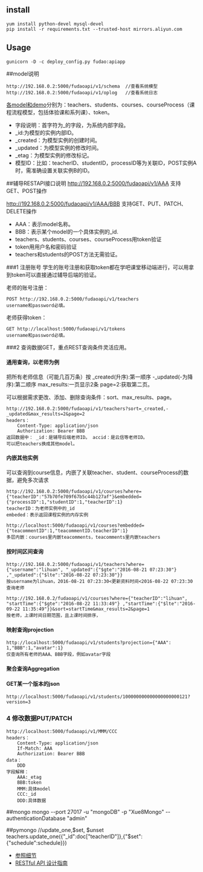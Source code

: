 

## install
    yum install python-devel mysql-devel
    pip install -r requirements.txt --trusted-host mirrors.aliyun.com

## Usage
    gunicorn -D -c deploy_config.py fudao:apiapp
    
##model说明

	http://192.168.0.2:5000/fudaoapi/v1/schema  //查看系统模型
	http://192.168.0.2:5000/fudaoapi/v1/oplog   //查看系统日志
[各model和demo](https://github.com/janreyho/xuebafudao/tree/mysql/doc/datamodel)分别为：teachers、students、courses、courseProcess（课程流程模型，包括体验课和系列课）、token。

* 字段说明：首字符为_的字段，为系统内部字段。
* _id:为模型的实例内部ID。
* _created：为模型实例的创建时间。
* _updated：为模型实例的修改时间。
* _etag：为模型实例的修改标记。
* 模型ID：比如：teacherID、studentID，processID等为关联ID，POST实例A时，需准确设置关联实例B的ID。

##辅导RESTAPI接口说明
http://192.168.0.2:5000/fudaoapi/v1/AAA         支持GET、POST操作

http://192.168.0.2:5000/fudaoapi/v1/AAA/BBB     支持GET、PUT、PATCH、DELETE操作

* AAA：表示model名称。
* BBB：表示某个model的一个具体实例的_id.
* teachers、students、courses、courseProcess用token验证
* token用用户名和密码验证
* teachers和students的POST方法无需验证。

###1 注册账号
学生的账号注册和获取token都在学吧课堂移动端进行，可以用拿到token可以直接通过辅导后端的验证。

老师的账号注册：

    POST http://192.168.0.2:5000/fudaoapi/v1/teachers
    username和password必填。
老师获得token：

	GET http://localhost:5000/fudaoapi/v1/tokens
	username和password必填。

###2 查询数据GET，重点REST查询条件灵活应用。

#### 通用查询，以老师为例
把所有老师信息（可能几百万条）按 _created(升序):第一顺序 -_updated(-为降序):第二顺序 max_results:一页显示2条 page=2:获取第二页。

可以根据需求更改、添加、删除查询条件：sort、max_results、page。

	http://192.168.0.2:5000/fudaoapi/v1/teachers?sort=_created,-_updated&max_results=2&page=2
	headers：
		Content-Type: application/json
		Authorization: Bearer BBB
	返回数据中： _id：是辅导后端老师ID。 accid：是云信等老师ID。
	可以把teachers换成其他model。

#### 内嵌其他实例
可以查询到course信息，内嵌了关联teacher、student、courseProcess的数据，避免多次请求

	http://192.168.0.2:5000/fudaoapi/v1/courses?where={"teacherID":"57b70fe709f67b5c44b127af"}&embedded={"processID":1,"studentID":1,"teacherID":1}
	teacherID：为老师实例中的_id
	embeded：表示返回课程实例的内存实例
	
	http://localhost:5000/fudaoapi/v1/courses?embedded={"teacommentID":1,"teacommentID.teacherID":1}
	多层内嵌：courses里内嵌teacomments，teacomments里内嵌teachers

#### 按时间区间查询
	http://192.168.0.2:5000/fudaoapi/v1/teachers?where={"username":"lihuan", "_updated":{"$gte":"2016-08-21 07:23:30"} ,"_updated":{"$lte":"2016-08-22 07:23:30"}}
	按username为lihuan，2016-08-21 07:23:30<更新资料时间<2016-08-22 07:23:30查询老师
	
	http://192.168.0.2/fudaoapi/v1/courses?where={"teacherID":"lihuan", "startTime":{"$gte":"2016-08-22 11:33:49"} ,"startTime":{"$lte":"2016-09-22 11:35:49"}}&sort=startTime&max_results=2&page=1
	按老师，上课时间日期范围，且上课时间排序，
	
#### 映射查询projection
	http://localhost:5000/fudaoapi/v1/students?projection={"AAA": 1,"BBB":1,"avatar":1}
	仅查询所有老师的AAA、BBB字段，例如avatar字段

#### 聚合查询Aggregation


#### GET某一个版本的json
	http://localhost:5000/fudaoapi/v1/students/100000000000000000000121?version=3
### 4 修改数据PUT/PATCH
	http://localhost:5000/fudaoapi/v1/MMM/CCC
	headers：
		Content-Type: application/json
		If-Match: AAA
		Authorization: Bearer BBB
	data：
		DDD
	字段解释：
		AAA:_etag
		BBB:token
		MMM:具体model
		CCC:_id
		DDD:具体数据
##mongo
	mongo --port 27017 -u "mongoDB" -p "Xue8Mongo" --authenticationDatabase "admin"

##pymongo
	//update_one,$set, $unset
	teachers.update_one({"_id":doc["teacherID"]},{"$set":{"schedule":schedule}})
* [参照细节](http://python-eve.org/features.html)
* [RESTful API 设计指南](http://www.ruanyifeng.com/blog/2014/05/restful_api.html)